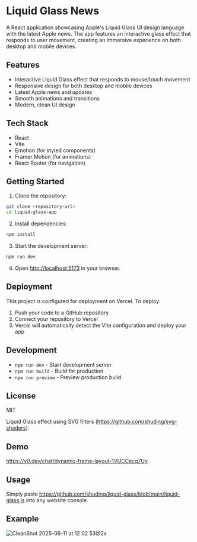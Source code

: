 # Liquid Glass News

A React application showcasing Apple's Liquid Glass UI design language with the latest Apple news. The app features an interactive glass effect that responds to user movement, creating an immersive experience on both desktop and mobile devices.

## Features

- Interactive Liquid Glass effect that responds to mouse/touch movement
- Responsive design for both desktop and mobile devices
- Latest Apple news and updates
- Smooth animations and transitions
- Modern, clean UI design

## Tech Stack

- React
- Vite
- Emotion (for styled components)
- Framer Motion (for animations)
- React Router (for navigation)

## Getting Started

1. Clone the repository:
```bash
git clone <repository-url>
cd liquid-glass-app
```

2. Install dependencies:
```bash
npm install
```

3. Start the development server:
```bash
npm run dev
```

4. Open [http://localhost:5173](http://localhost:5173) in your browser.

## Deployment

This project is configured for deployment on Vercel. To deploy:

1. Push your code to a GitHub repository
2. Connect your repository to Vercel
3. Vercel will automatically detect the Vite configuration and deploy your app

## Development

- `npm run dev` - Start development server
- `npm run build` - Build for production
- `npm run preview` - Preview production build

## License

MIT

Liquid Glass effect using SVG filters (https://github.com/shuding/svg-shaders).

## Demo

https://v0.dev/chat/dynamic-frame-layout-1VUCCecq7Uy.

## Usage

Simply paste https://github.com/shuding/liquid-glass/blob/main/liquid-glass.js into any website console.

## Example

![CleanShot 2025-06-11 at 12 02 53@2x](https://github.com/user-attachments/assets/81e618c3-c157-4962-a076-f5334221ee57)
